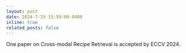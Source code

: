 ```yaml
---
layout: post
date: 2024-7-15 15:59:00-0400
inline: true
related_posts: false
---
```


   One paper on Cross-modal Recipe Retrieval is accepted by ECCV 2024. 
